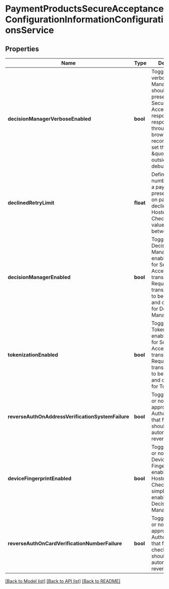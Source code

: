 # PaymentProductsSecureAcceptanceConfigurationInformationConfigurationsService

## Properties
Name | Type | Description | Notes
------------ | ------------- | ------------- | -------------
**decisionManagerVerboseEnabled** | **bool** | Toggles whether verbose Decision Manager results should be present in the Secure Acceptance response. As this response passes through the browser, it is recommended to set this to \&quot;false\&quot; outside of debugging. | [optional] 
**declinedRetryLimit** | **float** | Defines the number of retries a payer is presented with on payment declines on Hosted Checkout. Valid values are between 0 and 5. | [optional] 
**decisionManagerEnabled** | **bool** | Toggles whether Decision Manager is enabled or not for Secure Acceptance transactions. Requires the transacting MID to be enabled and configured for Decicion Manager. | [optional] 
**tokenizationEnabled** | **bool** | Toggles whether Tokenization is enabled or not for Secure Acceptance transactions. Requires the transacting MID to be enabled and configured for Tokenization. | [optional] 
**reverseAuthOnAddressVerificationSystemFailure** | **bool** | Toggles whether or not an approved Authorization that fails AVS should be automatically reversed. | [optional] 
**deviceFingerprintEnabled** | **bool** | Toggles whether or not fraud Device Fingerprinting is enabled on the Hosted Checkout. This simplifies enablement for Decision Manager. | [optional] 
**reverseAuthOnCardVerificationNumberFailure** | **bool** | Toggles whether or not an approved Authorization that fails CVN check that should be automatically reversed. | [optional] 

[[Back to Model list]](../README.md#documentation-for-models) [[Back to API list]](../README.md#documentation-for-api-endpoints) [[Back to README]](../README.md)


